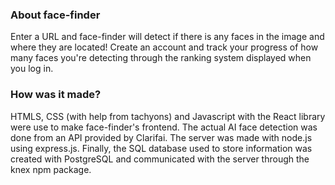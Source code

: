 ### About face-finder

Enter a URL and face-finder will detect if there is any faces in the image and where they are located! Create an account and track your progress of how many faces you're detecting through the ranking system displayed when you log in.

### How was it made?
HTMLS, CSS (with help from tachyons) and Javascript with the React library were use to make face-finder's frontend. The actual AI face detection was done from an API provided by Clarifai. The server was made with node.js using express.js. Finally, the SQL database used to store information was created with PostgreSQL and communicated with the server through the knex npm package.
